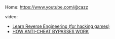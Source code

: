 Home: https://www.youtube.com/@cazz

video:
- [Learn Reverse Engineering (for hacking games)](https://youtu.be/0_Eif2qGK7I)
- [HOW ANTI-CHEAT BYPASSES WORK](https://youtu.be/81PsbDKhoBY)
